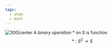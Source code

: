 ```yaml
---
tags:
  - atom
  - math
---
```

![300|center](binary-operations.excalidraw)
A *binary operation* $*$ on $S$ is function
$$* : S^2 \to S$$